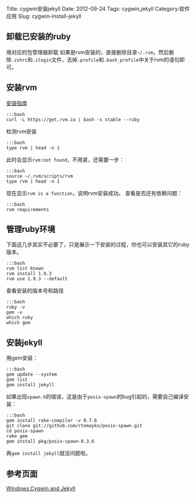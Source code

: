 Title: cygwin安装jekyll
Date: 2012-09-24
Tags: cygwin,jekyll
Category:软件应用
Slug: cygwin-install-jekyll

## 卸载已安装的ruby
用对应的包管理器卸载
如果是rvm安装的，直接删除目录`~/.rvm`，然后删除`.zshrc`和`.zlogin`文件，去掉`.profile`和`.bash_profile`中关于rvm的语句即可。

## 安装rvm
[安装指南](https://rvm.io/rvm/install/)

    :::bash
    curl -L https://get.rvm.io | bash -s stable --ruby

检测rvm安装

    :::bash
    type rvm | head -n 1

此时会显示`rvm:not found`，不用紧，还需要一步：

    :::bash
    source ~/.rvm/scripts/rvm
	type rvm | head -n 1

现在显示`rvm is a function`，说明rvm安装成功。
查看是否还有依赖问题：

    :::bash
    rvm requirements

## 管理ruby环境
下面这几步其实不必要了，只是展示一下安装的过程，你也可以安装其它的ruby版本。

    :::bash
    rvm list known
    rvm install 1.9.3
    rvm use 1.9.3 --default

查看安装的版本号和路径

    :::bash
    ruby -v
    gem -v
    which ruby
    which gem

## 安装jekyll
用gem安装：

    :::bash
    gem update --system
    gem list
    gem install jekyll

如果出现`spawn.h`的错误，这是由于`posix-spawn`的bug引起的，需要自己编译安装：
	
    :::bash
    gem install rake-compiler -v 0.7.6
    git clone git://github.com/rtomayko/posix-spawn.git
    cd posix-spawn
    rake gem
    gem install pkg/posix-spawn-0.3.6

再`gem install jekyll`就没问题啦。

## 参考页面
[Windows,Cygwin and Jekyll](http://matt.scharley.me/2012/03/10/windows-cygwin-and-jekyll.html)
